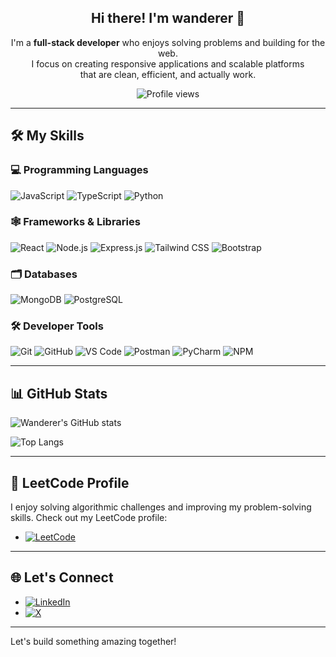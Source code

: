 <h2 align="center">Hi there! I'm wanderer 👋</h2>

<p align="center">
  I'm a <strong>full-stack developer</strong> who enjoys solving problems and building for the web.<br/>
  I focus on creating responsive applications and scalable platforms<br/>
  that are clean, efficient, and actually work.<br/>
</p>

<p align="center">
  <img src="https://komarev.com/ghpvc/?username=wanderer00a1&style=flat" alt="Profile views"/>
</p>



---

## 🛠️ My Skills

### 💻 Programming Languages
![JavaScript](https://img.shields.io/badge/JavaScript-F7DF1E?style=for-the-badge&logo=javascript&logoColor=black)
![TypeScript](https://img.shields.io/badge/TypeScript-007ACC?style=for-the-badge&logo=typescript&logoColor=white)
![Python](https://img.shields.io/badge/Python-3776AB?style=for-the-badge&logo=python&logoColor=white)

### 🕸️ Frameworks & Libraries
![React](https://img.shields.io/badge/React-61DAFB?style=for-the-badge&logo=react&logoColor=black)
![Node.js](https://img.shields.io/badge/Node.js-339933?style=for-the-badge&logo=nodedotjs&logoColor=white)
![Express.js](https://img.shields.io/badge/Express.js-000000?style=for-the-badge&logo=express&logoColor=white)
![Tailwind CSS](https://img.shields.io/badge/Tailwind_CSS-38B2AC?style=for-the-badge&logo=tailwind-css&logoColor=white)
![Bootstrap](https://img.shields.io/badge/Bootstrap-563D7C?style=for-the-badge&logo=bootstrap&logoColor=white)


### 🗂️ Databases
![MongoDB](https://img.shields.io/badge/MongoDB-47A248?style=for-the-badge&logo=mongodb&logoColor=white)
![PostgreSQL](https://img.shields.io/badge/PostgreSQL-336791?style=for-the-badge&logo=postgresql&logoColor=white)

### 🛠️ Developer Tools
![Git](https://img.shields.io/badge/Git-F05032?style=for-the-badge&logo=git&logoColor=white)
![GitHub](https://img.shields.io/badge/GitHub-181717?style=for-the-badge&logo=github&logoColor=white)
![VS Code](https://img.shields.io/badge/Visual_Studio_Code-0078D4?style=for-the-badge&logo=visualstudiocode&logoColor=white)
![Postman](https://img.shields.io/badge/Postman-FF6C37?style=for-the-badge&logo=postman&logoColor=white)
![PyCharm](https://img.shields.io/badge/PyCharm-000000?style=for-the-badge&logo=pycharm&logoColor=white)
![NPM](https://img.shields.io/badge/NPM-CB3837?style=for-the-badge&logo=npm&logoColor=white)

---

## 📊 GitHub Stats

![Wanderer's GitHub stats](https://github-readme-stats.vercel.app/api?username=wanderer00a1&show_icons=true&theme=radical)  

![Top Langs](https://github-readme-stat-gules.vercel.app/api/top-langs/?username=wanderer00a1&count_private=true&show_icons=true&theme=dark)



---
## 🧩 LeetCode Profile

I enjoy solving algorithmic challenges and improving my problem-solving skills. Check out my LeetCode profile:

- [![LeetCode](https://img.shields.io/badge/LeetCode-FFA116?style=for-the-badge&logo=leetcode&logoColor=black)](https://leetcode.com/u/wanderer00a1/)

---

## 🌐 Let's Connect
- [![LinkedIn](https://img.shields.io/badge/LinkedIn-blue?style=for-the-badge&logo=linkedin&logoColor=white)](https://www.linkedin.com/in/love-dhama-6b513b28b)
- [![X](https://img.shields.io/badge/-X-000?style=flat&logo=twitter&logoColor=white)](https://x.com/wanderer00a1)



---

Let's build something amazing together!

